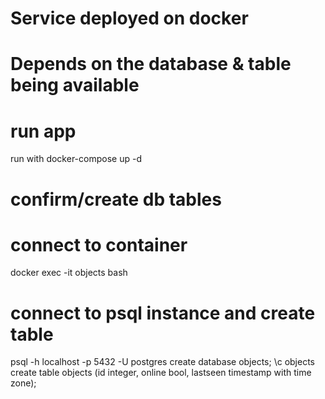 # Service deployed on docker
# Depends on the database & table being available

# run app
run with docker-compose up -d

# confirm/create db tables 
# connect to container
docker exec -it objects bash
# connect to psql instance and create table
psql -h localhost -p 5432 -U postgres
create database objects;
\c objects
create table objects (id integer, online bool, lastseen timestamp with time zone);